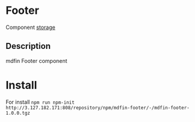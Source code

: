 # Footer

Component [storage](http://3.127.182.171:808/#browse/welcome)

## Description

mdfin Footer component

# Install

For install `npm run npm-init http://3.127.182.171:808/repository/npm/mdfin-footer/-/mdfin-footer-1.0.0.tgz`

